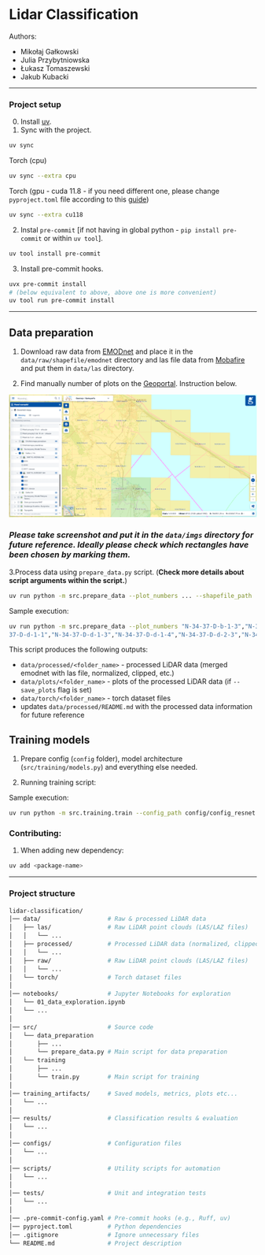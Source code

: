# Lidar Classification

Authors:
- Mikołaj Gałkowski
- Julia Przybytniowska
- Łukasz Tomaszewski
- Jakub Kubacki

----------------------
 
### Project setup

0. Install [uv](https://docs.astral.sh/uv/).
1. Sync with the project.

```bash
uv sync
```

Torch (cpu)
```bash
uv sync --extra cpu
```

Torch (gpu - cuda 11.8 - if you need different one, please change `pyproject.toml` file according to this [guide](https://docs.astral.sh/uv/guides/integration/pytorch/#installing-pytorch))
```bash
uv sync --extra cu118
```

2. Instal `pre-commit` [if not having in global python - `pip install pre-commit` or within `uv tool`].

```bash
uv tool install pre-commit
```

3. Install pre-commit hooks.

```bash
uvx pre-commit install
# (below equivalent to above, above one is more convenient)
uv tool run pre-commit install
```

-------------------------------------

## Data preparation

1. Download raw data from [EMODnet](https://emodnet.ec.europa.eu/geoviewer/) and place it in the `data/raw/shapefile/emodnet` directory and las file data from [Mobafire](https://www.mediafire.com/folder/u95l9197wjsiv/Monitoring#myfiles) and put them in `data/las` directory.

2. Find manually number of plots on the [Geoportal](https://mapy.geoportal.gov.pl/imapnext/imap/index.html?moduleId=modulGiK&mapview=51.978352%2C19.400858%2C4000000s). Instruction below.

![](resources/geoportal_plots_numbers.png)

### *Please take screenshot and put it in the `data/imgs` directory for future reference. Ideally please check which rectangles have been chosen by marking them.*


3.Process data using `prepare_data.py` script. (**Check more details about script arguments within the script.**)

```bash
uv run python -m src.prepare_data --plot_numbers ... --shapefile_path ... --folder_name ... --save_plots (flag, optional)
```

Sample execution:

```bash
uv run python -m src.prepare_data --plot_numbers "N-34-37-D-b-1-3","N-34-37-D-b-1-4","N-34-37-D-b-3-2","N-34-37-D-b-3-4","N-34-37-D-b-3-3","N-34-
37-D-d-1-1","N-34-37-D-d-1-3","N-34-37-D-d-1-4","N-34-37-D-d-2-3","N-34-37-D-d-4-1" --shapefile_path hel_gdansk_data/coastal_type_20210501_0_80k.shp --folder_name zatoka_przy_polwyspie --save_plots
```

This script produces the following outputs:
- `data/processed/<folder_name>` - processed LiDAR data (merged emodnet with las file, normalized, clipped, etc.)
- `data/plots/<folder_name>` - plots of the processed LiDAR data (if `--save_plots` flag is set)
- `data/torch/<folder_name>` - torch dataset files
- updates `data/processed/README.md` with the processed data information for future reference

## Training models

1. Prepare config (`config` folder), model architecture (`src/training/models.py`) and everything else needed.

2. Running training script:

Sample execution:
```bash
uv run python -m src.training.train --config_path config/config_resnet.yml
```


### Contributing:

1. When adding new dependency:

```bash
uv add <package-name>
```

----------------------

### Project structure

```bash
lidar-classification/
│── data/                   # Raw & processed LiDAR data
│   ├── las/                # Raw LiDAR point clouds (LAS/LAZ files)
│   │   └── ...
│   ├── processed/          # Processed LiDAR data (normalized, clipped, etc.)
│   │   └── ...
│   ├── raw/                # Raw LiDAR point clouds (LAS/LAZ files)
│   │   └── ...
│   └── torch/              # Torch dataset files
│
│── notebooks/              # Jupyter Notebooks for exploration
│   └── 01_data_exploration.ipynb
│   └── ... 
│
│── src/                    # Source code
│   └── data_preparation
│       ├── ...
│       └── prepare_data.py # Main script for data preparation
│   └── training
│       ├── ...
│       └── train.py        # Main script for training
│
│── training_artifacts/     # Saved models, metrics, plots etc...
│   └── ... 
│
│── results/                # Classification results & evaluation
│   └── ... 
│
│── configs/                # Configuration files
│   └── ... 
│
│── scripts/                # Utility scripts for automation
│   └── ... 
│
│── tests/                  # Unit and integration tests
│   └── ...
│
│── .pre-commit-config.yaml # Pre-commit hooks (e.g., Ruff, uv)
│── pyproject.toml          # Python dependencies 
│── .gitignore              # Ignore unnecessary files
└── README.md               # Project description
```